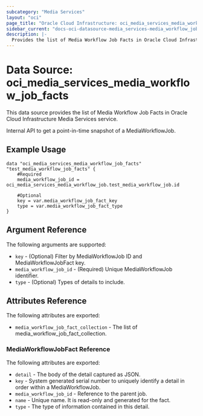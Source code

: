 ```yaml
---
subcategory: "Media Services"
layout: "oci"
page_title: "Oracle Cloud Infrastructure: oci_media_services_media_workflow_job_facts"
sidebar_current: "docs-oci-datasource-media_services-media_workflow_job_facts"
description: |-
  Provides the list of Media Workflow Job Facts in Oracle Cloud Infrastructure Media Services service
---
```


# Data Source: oci_media_services_media_workflow_job_facts
This data source provides the list of Media Workflow Job Facts in Oracle Cloud Infrastructure Media Services service.

Internal API to get a point-in-time snapshot of a MediaWorkflowJob.

## Example Usage

```hcl
data "oci_media_services_media_workflow_job_facts" "test_media_workflow_job_facts" {
	#Required
	media_workflow_job_id = oci_media_services_media_workflow_job.test_media_workflow_job.id

	#Optional
	key = var.media_workflow_job_fact_key
	type = var.media_workflow_job_fact_type
}
```

## Argument Reference

The following arguments are supported:

* `key` - (Optional) Filter by MediaWorkflowJob ID and MediaWorkflowJobFact key. 
* `media_workflow_job_id` - (Required) Unique MediaWorkflowJob identifier.
* `type` - (Optional) Types of details to include.


## Attributes Reference

The following attributes are exported:

* `media_workflow_job_fact_collection` - The list of media_workflow_job_fact_collection.

### MediaWorkflowJobFact Reference

The following attributes are exported:

* `detail` - The body of the detail captured as JSON.
* `key` - System generated serial number to uniquely identify a detail in order within a MediaWorkflowJob.
* `media_workflow_job_id` - Reference to the parent job.
* `name` - Unique name. It is read-only and generated for the fact.
* `type` - The type of information contained in this detail.

